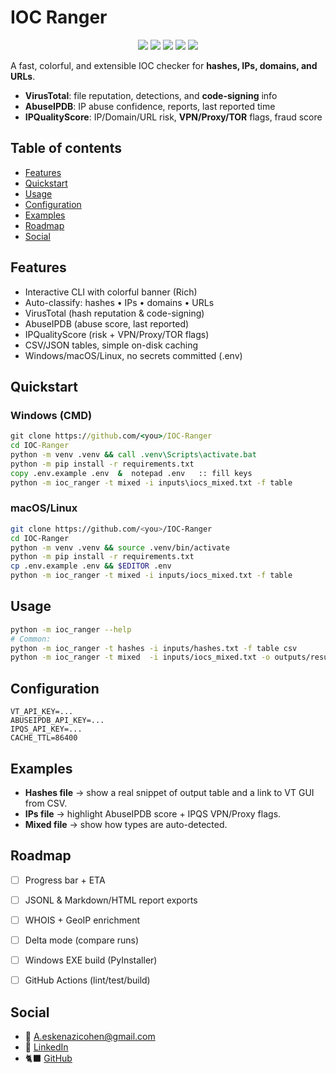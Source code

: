 # IOC Ranger

<p align="center">
  <a href="LICENSE"><img src="https://img.shields.io/badge/License-MIT-blue.svg" /></a>
  <img src="https://img.shields.io/badge/Python-3.9%2B-blue" />
  <img src="https://img.shields.io/badge/Platform-Windows%20%7C%20macOS%20%7C%20Linux-informational" />
  <img src="https://img.shields.io/badge/Status-Active-brightgreen" />
  <a href="#features"><img src="https://github.com/user-attachments/assets/ec52832a-894d-4a64-a048-02fba92e35a1" /></a>
</p>

A fast, colorful, and extensible IOC checker for **hashes, IPs, domains, and URLs**.

- **VirusTotal**: file reputation, detections, and **code-signing** info  
- **AbuseIPDB**: IP abuse confidence, reports, last reported time  
- **IPQualityScore**: IP/Domain/URL risk, **VPN/Proxy/TOR** flags, fraud score

## Table of contents
- [Features](#features)
- [Quickstart](#quickstart)
- [Usage](#usage)
- [Configuration](#configuration)
- [Examples](#examples)
- [Roadmap](#roadmap)
- [Social](#social)


## Features
- Interactive CLI with colorful banner (Rich)
- Auto-classify: hashes • IPs • domains • URLs
- VirusTotal (hash reputation & code-signing)
- AbuseIPDB (abuse score, last reported)
- IPQualityScore (risk + VPN/Proxy/TOR flags)
- CSV/JSON tables, simple on-disk caching
- Windows/macOS/Linux, no secrets committed (.env)


## Quickstart

### Windows (CMD)
```bat
git clone https://github.com/<you>/IOC-Ranger
cd IOC-Ranger
python -m venv .venv && call .venv\Scripts\activate.bat
python -m pip install -r requirements.txt
copy .env.example .env  &  notepad .env   :: fill keys
python -m ioc_ranger -t mixed -i inputs\iocs_mixed.txt -f table
```


### macOS/Linux
```bash
git clone https://github.com/<you>/IOC-Ranger
cd IOC-Ranger
python -m venv .venv && source .venv/bin/activate
python -m pip install -r requirements.txt
cp .env.example .env && $EDITOR .env
python -m ioc_ranger -t mixed -i inputs/iocs_mixed.txt -f table
```


## Usage
```bash
python -m ioc_ranger --help
# Common:
python -m ioc_ranger -t hashes -i inputs/hashes.txt -f table csv
python -m ioc_ranger -t mixed  -i inputs/iocs_mixed.txt -o outputs/results -f table csv json
```


## Configuration
```dotenv
VT_API_KEY=...
ABUSEIPDB_API_KEY=...
IPQS_API_KEY=...
CACHE_TTL=86400
```


## Examples
- **Hashes file** → show a real snippet of output table and a link to VT GUI from CSV.
- **IPs file** → highlight AbuseIPDB score + IPQS VPN/Proxy flags.
- **Mixed file** → show how types are auto-detected.


## Roadmap
- [ ] Progress bar + ETA
- [ ] JSONL & Markdown/HTML report exports
- [ ] WHOIS + GeoIP enrichment
- [ ] Delta mode (compare runs)
- [ ] Windows EXE build (PyInstaller)
- [ ] GitHub Actions (lint/test/build)


## Social
- 📧 A.eskenazicohen@gmail.com
- 💼 [LinkedIn](https://linkedin.com/in/aaron-eskenazi-vzla)
- 🐈‍⬛ [GitHub](https://github.com/UserAaronVzla)



